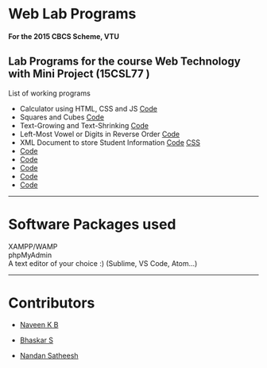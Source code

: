 

# Web Lab Programs 

#### For the 2015 CBCS Scheme, VTU
Lab Programs for the course Web Technology with Mini Project  (15CSL77 )
---
List of working programs 

- Calculator using HTML, CSS and JS [Code](https://github.com/NandanSatheesh/Web-Lab-Programs/blob/master/p1.html)
- Squares and Cubes [Code](https://github.com/NandanSatheesh/Web-Lab-Programs/blob/master/p2.html)
- Text-Growing and Text-Shrinking [Code](https://github.com/NandanSatheesh/Web-Lab-Programs/blob/master/p3.html)
- Left-Most Vowel or Digits in Reverse Order [Code](https://github.com/NandanSatheesh/Web-Lab-Programs/blob/master/p4.html)
- XML Document to store Student Information [Code](https://github.com/NandanSatheesh/Web-Lab-Programs/blob/master/p5.xml) [CSS](https://github.com/NandanSatheesh/Web-Lab-Programs/blob/master/5.css)
- [Code]()
- [Code]()
- [Code]()
- [Code]()
- [Code]()


---
# Software Packages used 
   
XAMPP/WAMP     
phpMyAdmin  
A text editor of your choice :) (Sublime, VS Code, Atom...)  

  
---
# Contributors 

- [Naveen K B](https://github.com/YaegerKnight)

- [Bhaskar S](https://github.com/bhaskars2197)

- [Nandan Satheesh](https://github.com/NandanSatheesh)
